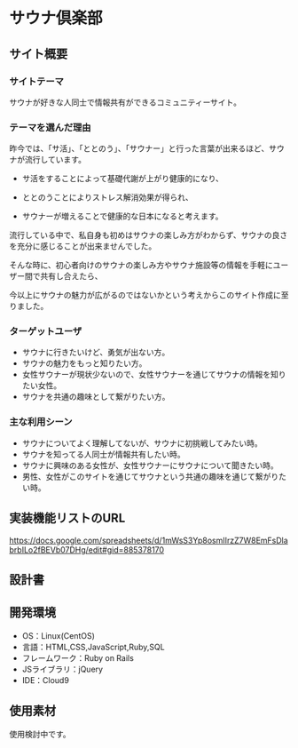 # サウナ倶楽部

## サイト概要
### サイトテーマ

サウナが好きな人同士で情報共有ができるコミュニティーサイト。

### テーマを選んだ理由

昨今では、「サ活」、「ととのう」、「サウナー」と行った言葉が出来るほど、サウナが流行しています。

- サ活をすることによって基礎代謝が上がり健康的になり、

- ととのうことによりストレス解消効果が得られ、

- サウナーが増えることで健康的な日本になると考えます。

流行している中で、私自身も初めはサウナの楽しみ方がわからず、サウナの良さを充分に感じることが出来ませんでした。

そんな時に、初心者向けのサウナの楽しみ方やサウナ施設等の情報を手軽にユーザー間で共有し合えたら、

今以上にサウナの魅力が広がるのではないかという考えからこのサイト作成に至りました。

### ターゲットユーザ

- サウナに行きたいけど、勇気が出ない方。
- サウナの魅力をもっと知りたい方。
- 女性サウナーが現状少ないので、女性サウナーを通じてサウナの情報を知りたい女性。
- サウナを共通の趣味として繋がりたい方。


### 主な利用シーン

- サウナについてよく理解してないが、サウナに初挑戦してみたい時。
- サウナを知ってる人同士が情報共有したい時。
- サウナに興味のある女性が、女性サウナーにサウナについて聞きたい時。
- 男性、女性がこのサイトを通じてサウナという共通の趣味を通じて繋がりたい時。

## 実装機能リストのURL

https://docs.google.com/spreadsheets/d/1mWsS3Yp8osmIIrzZ7W8EmFsDlabrbILo2fBEVb07DHg/edit#gid=885378170

## 設計書


## 開発環境

- OS：Linux(CentOS)
- 言語：HTML,CSS,JavaScript,Ruby,SQL
- フレームワーク：Ruby on Rails
- JSライブラリ：jQuery
- IDE：Cloud9

## 使用素材

使用検討中です。
